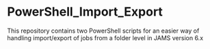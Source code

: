 # PowerShell_Import_Export
This repository contains two PowerShell scripts for an easier way of handling import/export of jobs from a folder level in JAMS version 6.x
